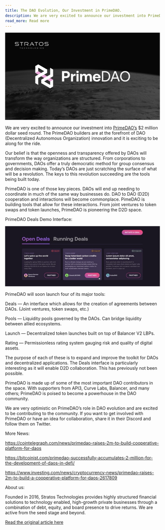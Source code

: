 ```yaml
---
title: The DAO Evolution, Our Investment in PrimeDAO.
description: We are very excited to announce our investment into PrimeDAO’s $2 million dollar seed round. The PrimeDAO builders are at the forefront of DAO (Decentralized Autonomous Organization) innovation and it is exciting to be along for the ride.
read_more: Read more
---
```


![](/img/dao.png)

We are very excited to announce our investment into [PrimeDAO’s](https://www.prime.xyz/) $2 million dollar seed round. The PrimeDAO builders are at the forefront of DAO (Decentralized Autonomous Organization) innovation and it is exciting to be along for the ride.

Our belief is that the openness and transparency offered by DAOs will transform the way organizations are structured. From corporations to governments, DAOs offer a truly democratic method for group consensus and decision making. Today’s DAOs are just scratching the surface of what will be a revolution. The keys to this revolution succeeding are the tools being built today.

PrimeDAO is one of those key pieces. DAOs will end up needing to coordinate in much of the same way businesses do. DAO to DAO (D2D) cooperation and interactions will become commonplace. PimeDAO is building tools that allow for these interactions. From joint ventures to token swaps and token launches, PrimeDAO is pioneering the D2D space.

PrimeDAO Deals Demo Interface:

![](/img/dao2.jfif)

PrimeDAO will soon launch four of its major tools:

Deals — An interface which allows for the creation of agreements between DAOs. (Joint ventures, token swaps, etc.)

Pools — Liquidity pools governed by the DAOs. Can bridge liquidity between allied ecosystems.

Launch — Decentralized token launches built on top of Balancer V2 LBPs.

Rating — Permissionless rating system gauging risk and quality of digital assets.

The purpose of each of these is to expand and improve the toolkit for DAOs and decentralized applications. The Deals interface is particularly interesting as it will enable D2D collaboration. This has previously not been possible.

PrimeDAO is made up of some of the most important DAO contributors in the space. With supporters from API3, Curve Labs, Balancer, and many others; PrimeDAO is poised to become a powerhouse in the DAO community.

We are very optimistic on PrimeDAO’s role in DAO evolution and are excited to be contributing to the community. If you want to get involved with PrimeDAO or have an idea for collaboration, share it in their Discord and follow them on Twitter.

More News:

https://cointelegraph.com/news/primedao-raises-2m-to-build-cooperative-platform-for-daos

https://bitcoinist.com/primedao-successfully-accumulates-2-million-for-the-development-of-daos-in-defi/

https://www.investing.com/news/cryptocurrency-news/primedao-raises-2m-to-build-a-cooperative-platform-for-daos-2617809

About us:

Founded in 2016, Stratos Technologies provides highly structured financial solutions to technology enabled, high-growth private businesses through a combination of debt, equity, and board presence to drive returns. We are active from the seed stage and beyond.

[Read the original article here](https://medium.com/stratos-technologies/the-dao-evolution-our-investment-in-primedao-b1858d04d140)